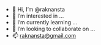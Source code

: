 - 👋 Hi, I’m @raknansta
- 👀 I’m interested in ...
- 🌱 I’m currently learning ...
- 💞️ I’m looking to collaborate on ...
- 📫 raknansta@gmail.com

